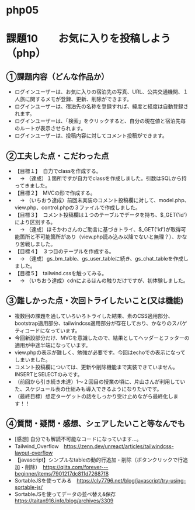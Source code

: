 # php05
# 課題10　　お気に入りを投稿しよう　（php）

## ①課題内容（どんな作品か）
- ログインユーザーは、お気に入りの宿泊先の写真、URL、公共交通機関、１人旅に関するメモが登録、更新、削除ができます。
- ログインユーザーは、宿泊先の名称を登録すれば、緯度と経度は自動登録されます。
- ログインユーザーは、「検索」をクリックすると、自分の現在値と宿泊先毎のルートが表示させられます。
- ログインユーザーは、投稿内容に対してコメント投稿ができます。

## ②工夫した点・こだわった点
- 【目標１】　自力でclassを作成する。
- 　→ （達成）１箇所ですが自力でclassを作成しました。引数はSQLから持ってきました。
- 【目標２】　MVCの形で作成する。
- 　→ （いちおう達成）前回未実装のコメント投稿欄に対して、model.php、view.php、control.phpの３ファイルで作成しました。
- 【目標３】　コメント投稿欄は１つのテーブルでデータを持ち、$_GET('id')により区別する。
- 　→ （達成）ほそかわさんのご助言に基づきトライ、$_GET('id')が取得可能箇所と不可能箇所があり（view.php読み込み以降でないと無理？）、かなり苦戦しました。
- 【目標４】　３つ目のテーブルを作成する。
- 　→ （達成）gs_bm_table、gs_user_tableに続き、gs_chat_tableを作成しました。
- 【目標５】　tailwind.cssを触ってみる。
- 　→ （いちおう達成）cdnによるほんの触りだけですが、初体験しました。

## ③難しかった点・次回トライしたいこと(又は機能)
- 複数回の課題を通していろいろトライした結果、素のCSS適用部分、bootstrap適用部分、tailwindcss適用部分が存在しており、かなりのスパゲティコードになっています。
- 今回新設部分だけ、MVCを意識したので、結果としてヘッダーとフッターの適用が中途半端になっています。
- view.phpの表示が難しく、勉強が必要です。今回はechoでの表示になってしまいました。
- コメント投稿欄については、更新や削除機能まで実装できていません。INSERTとSELECTのみです。
- （前回から引き続き未達）1〜２回目の授業の頃に、片山さんが利用していた、スケジュール表の仕組みも導入できるようになりたいです。
- （最終目標）想定ターゲットの話をしっかり受け止めながら最終化します！！

## ④質問・疑問・感想、シェアしたいこと等なんでも
- [感想] 自分でも解読不可能なコードになっています…。
- Tailwind_Overflow　https://zenn.dev/unreact/articles/tailwindcss-layout-overflow
- 【javascript】シンプルなtableの動的行追加・削除（ボタンクリックで行追加・削除）　https://qiita.com/forever---beginner/items/7901217dc811d72687f8
- SortableJSを使ってみる　https://cly7796.net/blog/javascript/try-using-sortable-js/
- SortableJSを使ってデータの並べ替え&保存　https://taitan916.info/blog/archives/3309
